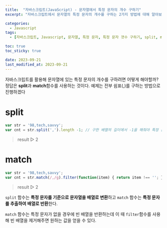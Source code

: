 ```yaml
---
title:  "자바스크립트(JavaScript) - 문자열에서 특정 문자의 개수 구하기"
excerpt: "자바스크립트에서 문자열의 특정 문자의 개수를 구하는 2가지 방법에 대해 알아보자"

categories:
  - Javascript
tags:
  - [자바스크립트, Javascript, 문자열, 특정 문자, 특정 문자 갯수 구하기, split, match]

toc: true
toc_sticky: true

date: 2023-09-21
last_modified_at: 2023-09-21
---
```


자바스크립트를 활용해 문자열에 있는 특정 문자의 개수를 구하려면 어떻게 해야할까?
정답은 **split**과 **match**함수를 사용하는 것이다.
예제는 전부 쉼표(,)를 구하는 방법으로 진행하겠다

# split
```js
var str = '98,tech,savvy';
var cnt = str.split(',').length -1; // 구한 배열의 길이에서 -1을 해줘야 특정 문자의 개수가 나옴
```

> result ▷ 2

# match
```js
var str = '98,tech,savvy';
var cnt = str.match(/,/g).filter(function(item) { return item !== ''; }).length;
```

> result ▷ 2

``split`` 함수는 **특정 문자를 기준으로 문자열을 배열로 변환**하고
``match`` 함수는 **특정 문자를 추출하여 배열로 반환**한다.

``match`` 함수는 특정 문자가 없을 경우에 빈 배열을 반환하는데 이 때 ``filter``함수를 사용해 빈 배열을 제거해주면 원하는 값을 얻을 수 있다.
